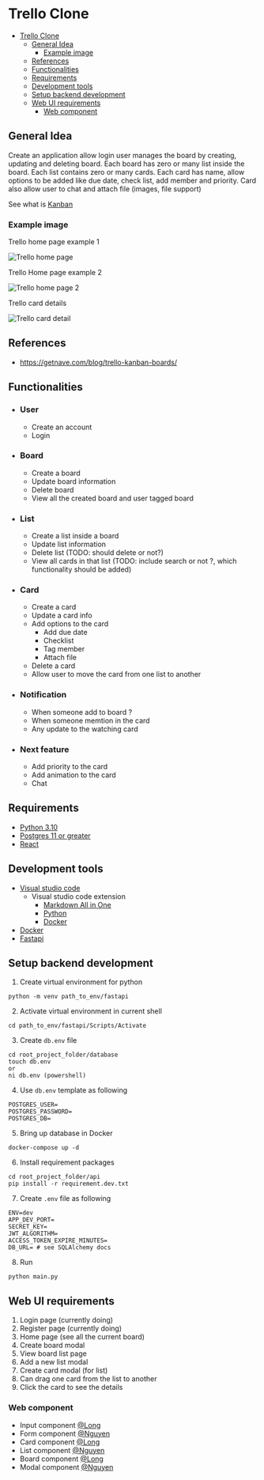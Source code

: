 # Trello Clone

- [Trello Clone](#trello-clone)
  - [General Idea](#general-idea)
    - [Example image](#example-image)
  - [References](#references)
  - [Functionalities](#functionalities)
  - [Requirements](#requirements)
  - [Development tools](#development-tools)
  - [Setup backend development](#setup-backend-development)
  - [Web UI requirements](#web-ui-requirements)
    - [Web component](#web-component)

## General Idea

Create an application allow login user manages the board by creating, updating and deleting board. Each board has zero or many list inside the board. Each list contains zero or many cards. Each card has name, allow options to be added like due date, check list, add member and priority. Card also allow user to chat and attach file (images, file support)

See what is [Kanban](https://www.ntaskmanager.com/blog/what-is-kanban/)

### Example image

Trello home page example 1

![](https://getnave.com/blog/wp-content/uploads/2018/03/how-trello-and-kanban-work-together.png "Trello home page")

Trello Home page example 2

![](https://embedwistia-a.akamaihd.net/deliveries/adfdcfdf4892a13efabb20056dddbed1.webp?image_crop_resized=1280x720 "Trello home page 2")

Trello card details

![](https://blog-cdn.everhour.com/blog/wp-content/uploads/2019/11/This_is_a_card__Drag_it_to_the__Tried_It__List_to_show_it_s_done__%E2%86%92_on__Tutorial_Board___Trello.png "Trello card detail")

## References

- https://getnave.com/blog/trello-kanban-boards/

## Functionalities

- ### User
  - Create an account
  - Login
- ### Board
  - Create a board
  - Update board information
  - Delete board
  - View all the created board and user tagged board
- ### List
  - Create a list inside a board
  - Update list information
  - Delete list (TODO: should delete or not?)
  - View all cards in that list (TODO: include search or not ?, which functionality should be added)
- ### Card
  - Create a card
  - Update a card info
  - Add options to the card
    - Add due date
    - Checklist
    - Tag member
    - Attach file
  - Delete a card
  - Allow user to move the card from one list to another
- ### Notification
  - When someone add to board ?
  - When someone memtion in the card
  - Any update to the watching card
- ### Next feature
  - Add priority to the card
  - Add animation to the card
  - Chat

## Requirements

- [Python 3.10](https://www.python.org/downloads/)
- [Postgres 11 or greater](https://www.postgresql.org/download/)
- [React](https://reactjs.org/tutorial/tutorial.html#setup-option-2-local-development-environment)

## Development tools

- [Visual studio code](https://code.visualstudio.com/)
  - Visual studio code extension
    - [Markdown All in One](https://marketplace.visualstudio.com/items?itemName=yzhang.markdown-all-in-one)
    - [Python](https://marketplace.visualstudio.com/items?itemName=ms-python.python)
    - [Docker](https://marketplace.visualstudio.com/items?itemName=ms-azuretools.vscode-docker)
- [Docker](https://www.docker.com/get-started/)
- [Fastapi](https://fastapi.tiangolo.com/)

## Setup backend development

1. Create virtual environment for python
```
python -m venv path_to_env/fastapi
```
2. Activate virtual environment in current shell
```
cd path_to_env/fastapi/Scripts/Activate
```
3. Create `db.env` file
```
cd root_project_folder/database
touch db.env
or
ni db.env (powershell)
```
4. Use `db.env` template as following
```
POSTGRES_USER=
POSTGRES_PASSWORD=
POSTGRES_DB=
```
5. Bring up database in Docker
```
docker-compose up -d
```
6. Install requirement packages
```
cd root_project_folder/api
pip install -r requirement.dev.txt
```
7. Create `.env` file as following
```
ENV=dev
APP_DEV_PORT=
SECRET_KEY=
JWT_ALGORITHM=
ACCESS_TOKEN_EXPIRE_MINUTES=
DB_URL= # see SQLAlchemy docs
```
8. Run
```
python main.py
```

## Web UI requirements

1. Login page (currently doing)
2. Register page (currently doing)
3. Home page (see all the current board)
4. Create board modal
5. View board list page
6. Add a new list modal
7. Create card modal (for list)
8. Can drag one card from the list to another
9. Click the card to see the details

### Web component

- Input component [@Long](https://github.com/visuallong)
- Form component [@Nguyen](https://github.com/BabyfaceDeveloper)
- Card component [@Long](https://github.com/visuallong)
- List component [@Nguyen](https://github.com/BabyfaceDeveloper)
- Board component [@Long](https://github.com/visuallong)
- Modal component [@Nguyen](https://github.com/BabyfaceDeveloper)
